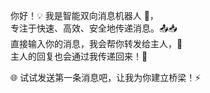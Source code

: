 你好！💡 
我是智能双向消息机器人 🤖，  
专注于快速、高效、安全地传递消息。📤📥  
直接输入你的消息，我会帮你转发给主人，🚀  
主人的回复也会通过我传递回来！💬  

🌐 试试发送第一条消息吧，让我为你建立桥梁！⚡  
